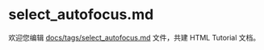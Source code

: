 select_autofocus.md
===

欢迎您编辑 <a target="__blank" href="https://github.com/jaywcjlove/html-tutorial/blob/main/docs/tags/select_autofocus.md">docs/tags/select_autofocus.md</a> 文件，共建 HTML Tutorial 文档。